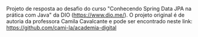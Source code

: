 Projeto de resposta ao desafio do curso "Conhecendo Spring Data JPA na prática com Java" da DIO (https://www.dio.me/). O projeto original é de autoria da professora Camila Cavalcante e pode ser encontrado neste link: https://github.com/cami-la/academia-digital
